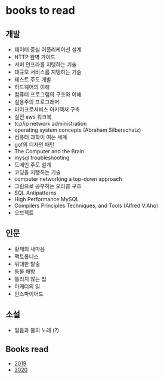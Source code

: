 # books to read
## 개발
- 데이터 중심 어플리케이션 설계
- HTTP 완벽 가이드
- 서버 인프라를 지탱하는 기술
- 대규모 서비스를 지탱하는 기술
- 테스트 주도 개발
- 하드웨어의 이해
- 컴퓨터 프로그램의 구조와 이해
- 실용주의 프로그래머
- 마이크로서비스 아키텍처 구축
- 실전 aws 워크북
- tcp/ip network administration
- operating system concepts (Abraham Silberschatz)
- 컴퓨터 과학이 여는 세계
- gof의 디자인 패턴
- The Computer and the Brain
- mysql troubleshooting
- 도메인 주도 설계
- 코딩을 지탱하는 기술
- computer networking a top-down approach
- 그림으로 공부하는 오라클 구조
- SQL Antipatterns
- High Performance MySQL
- Compilers Principles Techniques, and Tools (Alfred V.Aho)
- 오브젝트

## 인문
- 황제의 새마음
- 팩트풀니스
- 위대한 탈출
- 동물 해방
- 틀리지 않는 법
- 마케터의 일
- 인스파이어드

## 소설
- 얼음과 불의 노래 (?)

## Books read
- [2019](BooksRead/2019.md)
- [2020](BooksRead/2020.md)

